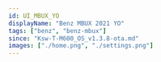 ```yaml
---
id: UI_MBUX_YO
displayName: "Benz MBUX 2021 YO"
tags: ["benz", "benz-mbux"]
since: "Ksw-T-M600_OS_v1.3.8-ota.md"
images: ["./home.png", "./settings.png"]
---
```

